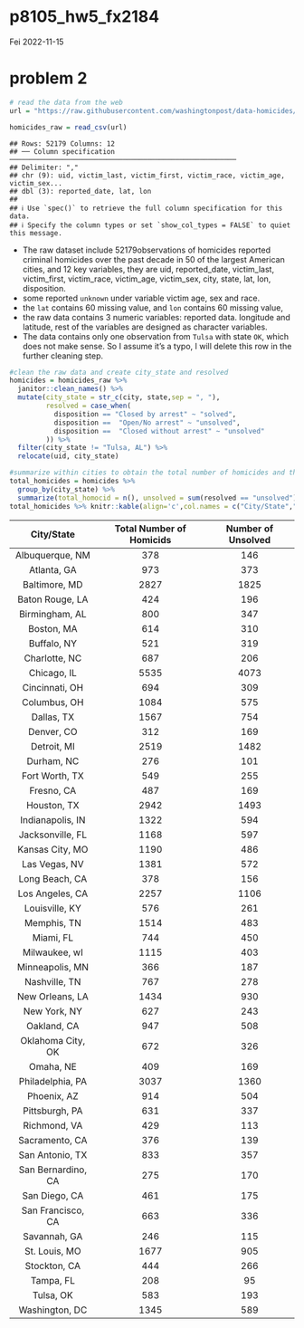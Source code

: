 p8105_hw5_fx2184
================
Fei
2022-11-15

# problem 2

``` r
# read the data from the web 
url = "https://raw.githubusercontent.com/washingtonpost/data-homicides/master/homicide-data.csv"

homicides_raw = read_csv(url)
```

    ## Rows: 52179 Columns: 12
    ## ── Column specification ────────────────────────────────────────────────────────
    ## Delimiter: ","
    ## chr (9): uid, victim_last, victim_first, victim_race, victim_age, victim_sex...
    ## dbl (3): reported_date, lat, lon
    ## 
    ## ℹ Use `spec()` to retrieve the full column specification for this data.
    ## ℹ Specify the column types or set `show_col_types = FALSE` to quiet this message.

-   The raw dataset include 52179observations of homicides reported
    criminal homicides over the past decade in 50 of the largest
    American cities, and 12 key variables, they are uid, reported_date,
    victim_last, victim_first, victim_race, victim_age, victim_sex,
    city, state, lat, lon, disposition.
-   some reported `unknown` under variable victim age, sex and race.
-   the `lat` contains 60 missing value, and `lon` contains 60 missing
    value,
-   the raw data contains 3 numeric variables: reported data. longitude
    and latitude, rest of the variables are designed as character
    variables.
-   The data contains only one observation from `Tulsa` with state `OK`,
    which does not make sense. So I assume it’s a typo, I will delete
    this row in the further cleaning step.

``` r
#clean the raw data and create city_state and resolved
homicides = homicides_raw %>% 
  janitor::clean_names() %>% 
  mutate(city_state = str_c(city, state,sep = ", "),
         resolved = case_when(
           disposition == "Closed by arrest" ~ "solved",
           disposition ==  "Open/No arrest" ~ "unsolved",
           disposition ==  "Closed without arrest" ~ "unsolved"
         )) %>% 
  filter(city_state != "Tulsa, AL") %>% 
  relocate(uid, city_state)
```

``` r
#summarize within cities to obtain the total number of homicides and the number of unsolved homicides
total_homicides = homicides %>% 
  group_by(city_state) %>% 
  summarize(total_homocid = n(), unsolved = sum(resolved == "unsolved")) 
total_homicides %>% knitr::kable(align='c',col.names = c("City/State","Total Number of Homicids","Number of Unsolved "))
```

|     City/State     | Total Number of Homicids | Number of Unsolved |
|:------------------:|:------------------------:|:------------------:|
|  Albuquerque, NM   |           378            |        146         |
|    Atlanta, GA     |           973            |        373         |
|   Baltimore, MD    |           2827           |        1825        |
|  Baton Rouge, LA   |           424            |        196         |
|   Birmingham, AL   |           800            |        347         |
|     Boston, MA     |           614            |        310         |
|    Buffalo, NY     |           521            |        319         |
|   Charlotte, NC    |           687            |        206         |
|    Chicago, IL     |           5535           |        4073        |
|   Cincinnati, OH   |           694            |        309         |
|    Columbus, OH    |           1084           |        575         |
|     Dallas, TX     |           1567           |        754         |
|     Denver, CO     |           312            |        169         |
|    Detroit, MI     |           2519           |        1482        |
|     Durham, NC     |           276            |        101         |
|   Fort Worth, TX   |           549            |        255         |
|     Fresno, CA     |           487            |        169         |
|    Houston, TX     |           2942           |        1493        |
|  Indianapolis, IN  |           1322           |        594         |
|  Jacksonville, FL  |           1168           |        597         |
|  Kansas City, MO   |           1190           |        486         |
|   Las Vegas, NV    |           1381           |        572         |
|   Long Beach, CA   |           378            |        156         |
|  Los Angeles, CA   |           2257           |        1106        |
|   Louisville, KY   |           576            |        261         |
|    Memphis, TN     |           1514           |        483         |
|     Miami, FL      |           744            |        450         |
|   Milwaukee, wI    |           1115           |        403         |
|  Minneapolis, MN   |           366            |        187         |
|   Nashville, TN    |           767            |        278         |
|  New Orleans, LA   |           1434           |        930         |
|    New York, NY    |           627            |        243         |
|    Oakland, CA     |           947            |        508         |
| Oklahoma City, OK  |           672            |        326         |
|     Omaha, NE      |           409            |        169         |
|  Philadelphia, PA  |           3037           |        1360        |
|    Phoenix, AZ     |           914            |        504         |
|   Pittsburgh, PA   |           631            |        337         |
|    Richmond, VA    |           429            |        113         |
|   Sacramento, CA   |           376            |        139         |
|  San Antonio, TX   |           833            |        357         |
| San Bernardino, CA |           275            |        170         |
|   San Diego, CA    |           461            |        175         |
| San Francisco, CA  |           663            |        336         |
|    Savannah, GA    |           246            |        115         |
|   St. Louis, MO    |           1677           |        905         |
|    Stockton, CA    |           444            |        266         |
|     Tampa, FL      |           208            |         95         |
|     Tulsa, OK      |           583            |        193         |
|   Washington, DC   |           1345           |        589         |
